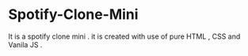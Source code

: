 # Spotify-Clone-Mini
It is a spotify clone mini . it is created with use of pure HTML , CSS and Vanila JS . 
